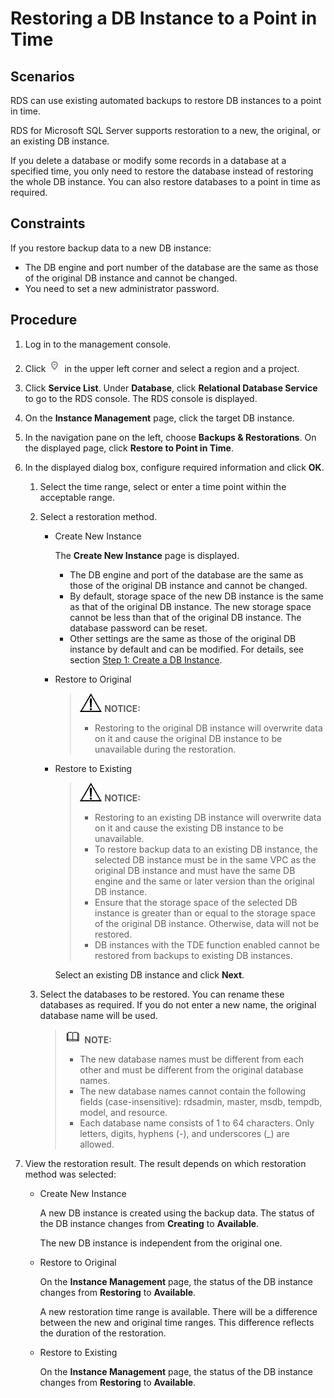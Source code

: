# Restoring a DB Instance to a Point in Time<a name="en-us_topic_sqlserver_0053089726"></a>

## **Scenarios**<a name="section3037032812838"></a>

RDS can use existing automated backups to restore DB instances to a point in time.

RDS for Microsoft SQL Server supports  restoration to a new, the original, or an existing DB instance.

If you delete a database or modify some records in a database at a specified time, you only need to restore the database instead of restoring the whole DB instance. You can also restore databases to a point in time as required.

## Constraints<a name="section10943038114813"></a>

If you restore backup data to a new DB instance:

-   The DB engine and port number of the database are the same as those of the original DB instance and cannot be changed.
-   You need to set a new administrator password.

## Procedure<a name="section116671682181"></a>

1.  Log in to the management console.
2.  Click  ![](figures/region.png)  in the upper left corner and select a region and a project.
3.  Click  **Service List**. Under  **Database**, click  **Relational Database Service**  to go to the RDS console. The RDS console is displayed.
4.  On the  **Instance Management**  page, click the target DB instance.
5.  In the navigation pane on the left, choose  **Backups & Restorations**. On the displayed page, click  **Restore to Point in Time**.
6.  In the displayed dialog box, configure required information and click  **OK**.
    1.  Select the time range, select or enter a time point within the acceptable range.
    2.  Select a restoration method. 
        -   Create New Instance

            The  **Create New Instance**  page is displayed.

            -   The DB engine and port of the database are the same as those of the original DB instance and cannot be changed.
            -   By default, storage space of the new DB instance is the same as that of the original DB instance. The new storage space cannot be less than that of the original DB instance. The database password can be reset.
            -   Other settings are the same as those of the original DB instance by default and can be modified. For details, see section  [Step 1: Create a DB Instance](step-1-create-a-db-instance-(Microsoft-SQL-Server).md).

        -   Restore to Original

            >![](public_sys-resources/icon-notice.gif) **NOTICE:**   
            >-   Restoring to the original DB instance will overwrite data on it and cause the original DB instance to be unavailable during the restoration.  

        -   Restore to Existing

            >![](public_sys-resources/icon-notice.gif) **NOTICE:**   
            >-   Restoring to an existing DB instance will overwrite data on it and cause the existing DB instance to be unavailable.  
            >-   To restore backup data to an existing DB instance, the selected DB instance must be in the same VPC as the original DB instance and must have the same DB engine and the same or later version than the original DB instance.  
            >-   Ensure that the storage space of the selected DB instance is greater than or equal to the storage space of the original DB instance. Otherwise, data will not be restored.  
            >-   DB instances with the TDE function enabled cannot be restored from backups to existing DB instances.  

            Select an existing DB instance and click  **Next**.

    3.  Select the databases to be restored. You can rename these databases as required. If you do not enter a new name, the original database name will be used.

        >![](public_sys-resources/icon-note.gif) **NOTE:**   
        >-   The new database names must be different from each other and must be different from the original database names.  
        >-   The new database names cannot contain the following fields \(case-insensitive\): rdsadmin, master, msdb, tempdb, model, and resource.  
        >-   Each database name consists of 1 to 64 characters. Only letters, digits, hyphens \(-\), and underscores \(\_\) are allowed.  


7.  View the restoration result. The result depends on which restoration method was selected:
    -   Create New Instance

        A new DB instance is created using the backup data. The status of the DB instance changes from  **Creating**  to  **Available**.

        The new DB instance is independent from the original one. 

    -   Restore to Original

        On the  **Instance Management**  page, the status of the DB instance changes from  **Restoring**  to  **Available**.

        A new restoration time range is available. There will be a difference between the new and original time ranges. This difference reflects the duration of the restoration.

    -   Restore to Existing

        On the  **Instance Management**  page, the status of the DB instance changes from  **Restoring**  to  **Available**.



